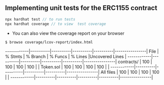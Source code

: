 ## Implementing unit tests for the ERC1155 contract

```javascript
npx hardhat test // to run tests
npx hardhat coverage // to view  test coverage

```
- You can also view the coverage report on your browser

```bash
$ browse coverage/lcov-report/index.html
```
------------|----------|----------|----------|----------|----------------|
File        |  % Stmts | % Branch |  % Funcs |  % Lines |Uncovered Lines |
------------|----------|----------|----------|----------|----------------|
 contracts/ |      100 |      100 |      100 |      100 |                |
  Token.sol |      100 |      100 |      100 |      100 |                |
------------|----------|----------|----------|----------|----------------|
All files   |      100 |      100 |      100 |      100 |                |
------------|----------|----------|----------|----------|----------------|

